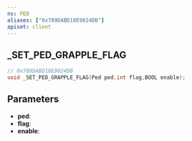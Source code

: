 ```yaml
---
ns: PED
aliases: ["0x789DABD18E9024DB"]
apiset: client
---
```

## _SET_PED_GRAPPLE_FLAG

```c
// 0x789DABD18E9024DB
void _SET_PED_GRAPPLE_FLAG(Ped ped,int flag,BOOL enable);
```


## Parameters
* **ped**:
* **flag**:
* **enable**: